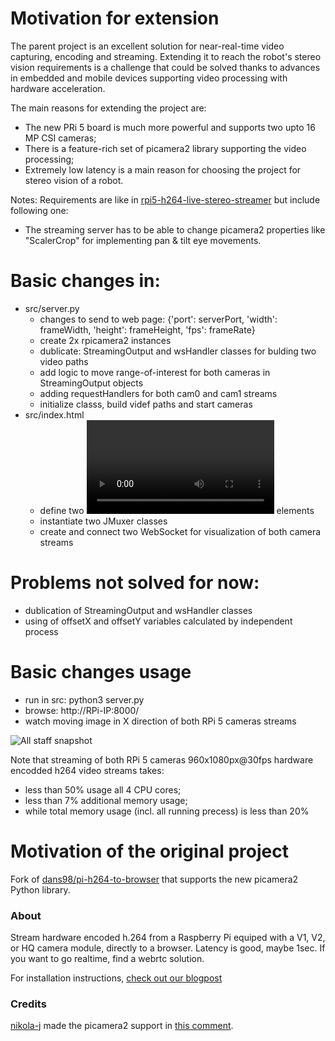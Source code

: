 # Motivation for extension

The parent project is an excellent solution for near-real-time video capturing, encoding and streaming. Extending it to reach the robot's stereo vision requirements is a challenge that could be solved thanks to advances in embedded and mobile devices supporting video processing with hardware acceleration.

The main reasons for extending the project are:
  * The new PRi 5 board is much more powerful and supports two upto 16 MP CSI cameras;
  * There is a feature-rich set of picamera2 library supporting the video processing;
  * Extremely low latency is a main reason for choosing the project for stereo vision of a robot.

Notes: Requirements are like in [rpi5-h264-live-stereo-streamer](https://github.com/chradev/rpi5-h264-live-stereo-streamer/) but include following one:
 * The streaming server has to be able to change picamera2 properties like "ScalerCrop" for implementing pan & tilt eye movements.

# Basic changes in:
 * src/server.py
   - changes to send to web page: {'port': serverPort, 'width': frameWidth, 'height': frameHeight, 'fps': frameRate}
   - create 2x rpicamera2 instances
   - dublicate: StreamingOutput and wsHandler classes for bulding two video paths
   - add logic to move range-of-interest for both cameras in StreamingOutput objects
   - adding requestHandlers for both cam0 and cam1 streams
   - initialize classs, build videf paths and start cameras
 * src/index.html
   - define two <video></video> elements
   - instantiate two JMuxer classes
   - create and connect two WebSocket for visualization of both camera streams

# Problems not solved for now:
 * dublication of StreamingOutput and wsHandler classes
 * using of offsetX and offsetY variables calculated by independent process

# Basic changes usage
 * run in src: python3 server.py
 * browse: http://RPi-IP:8000/
 * watch moving image in X direction of both RPi 5 cameras streams

![All staff snapshot](https://github.com/chradev/pi-h264-to-browser-stramer/blob/main/readmeAssets/09.05.2024_15.04.41_REC.png)

Note that streaming of both RPi 5 cameras 960x1080px@30fps hardware encodded h264 video streams takes:
 * less than 50% usage all 4 CPU cores; 
 * less than 7% additional memory usage;
 * while total memory usage (incl. all running precess) is less than 20% 

# Motivation of the original project

Fork of [dans98/pi-h264-to-browser](https://github.com/dans98/pi-h264-to-browser/) that supports the new picamera2 Python library.

### About

Stream hardware encoded h.264 from a Raspberry Pi equiped with a V1, V2, or HQ camera module, directly to a browser. Latency is good, maybe 1sec. If you want to go realtime, find a webrtc solution.

For installation instructions, [check out our blogpost](https://kroket.io/blog/pi4-h264-camera-web.html)

### Credits

[nikola-j](https://github.com/nikola-j) made the picamera2 support in [this comment](https://github.com/dans98/pi-h264-to-browser/discussions/12#discussioncomment-7901632).
